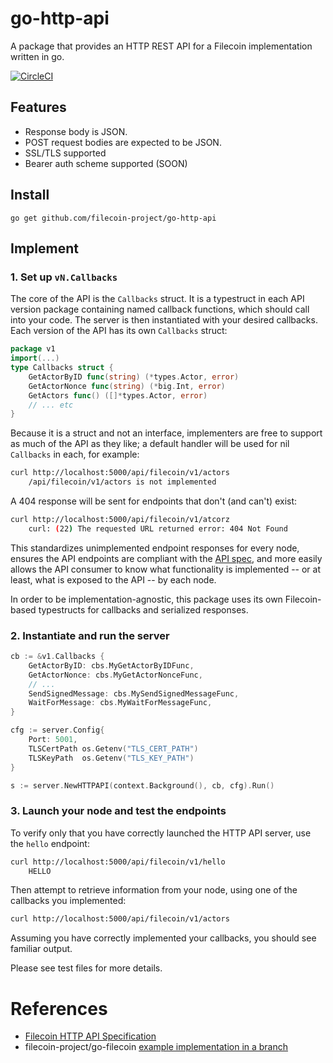 # go-http-api

A package that provides an HTTP REST API for a Filecoin implementation written in go.

[![CircleCI](https://circleci.com/gh/filecoin-project/go-http-api.svg?style=svg)](https://circleci.com/gh/filecoin-project/go-http-api)

## Features
* Response body is JSON.
* POST request bodies are expected to be JSON.
* SSL/TLS supported
* Bearer auth scheme supported (SOON)

## Install
```
go get github.com/filecoin-project/go-http-api
```

## Implement

### 1. Set up `vN.Callbacks`
The core of the API is the `Callbacks` struct.  It is a typestruct in each API version package containing named callback functions, which should call into your code.  The server is then instantiated with your desired callbacks. Each version of the API has its own `Callbacks` struct: 
```go
package v1
import(...)
type Callbacks struct {
	GetActorByID func(string) (*types.Actor, error)
	GetActorNonce func(string) (*big.Int, error)
	GetActors func() ([]*types.Actor, error)
    // ... etc
}
```
Because it is a struct and not an interface, implementers are free to support as much of the API as they like; a default handler will be used for nil `Callbacks` in each, for example:
```bash
curl http://localhost:5000/api/filecoin/v1/actors
    /api/filecoin/v1/actors is not implemented
``` 
A 404 response will be sent for endpoints that don't (and can't) exist:
```bash
curl http://localhost:5000/api/filecoin/v1/atcorz
    curl: (22) The requested URL returned error: 404 Not Found
```
 This standardizes unimplemented endpoint responses for every node, ensures the API endpoints are compliant with the [API spec](https://github.com/filecoin-project/filecoin-http-api), and more easily allows the API consumer to know what functionality is implemented -- or at least, what is exposed to the API -- by each node. 

In order to be implementation-agnostic, this package uses its own Filecoin-based typestructs for callbacks and serialized responses.

### 2. Instantiate and run the server

```go
cb := &v1.Callbacks {
    GetActorByID: cbs.MyGetActorByIDFunc,
    GetActorNonce: cbs.MyGetActorNonceFunc,
    // ...
    SendSignedMessage: cbs.MySendSignedMessageFunc,
    WaitForMessage: cbs.MyWaitForMessageFunc,
}

cfg := server.Config{
    Port: 5001,
    TLSCertPath os.Getenv("TLS_CERT_PATH")
    TLSKeyPath  os.Getenv("TLS_KEY_PATH")
}

s := server.NewHTTPAPI(context.Background(), cb, cfg).Run()
```

### 3. Launch your node and test the endpoints
To verify only that you have correctly launched the HTTP API server, use the `hello` endpoint:

```bash
curl http://localhost:5000/api/filecoin/v1/hello
    HELLO
```

Then attempt to retrieve information from your node, using one of the callbacks you implemented:
```bash
curl http://localhost:5000/api/filecoin/v1/actors
```

Assuming you have correctly implemented your callbacks, you should see familiar output.

Please see test files for more details. 

# References

* [Filecoin HTTP API Specification](https://github.com/filecoin-project/filecoin-http-api)
* filecoin-project/go-filecoin [example implementation in a branch](https://github.com/filecoin-project/go-filecoin/tree/feat/rest-api-part1)